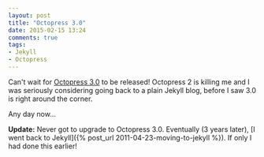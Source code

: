 ```yaml
---
layout: post
title: "Octopress 3.0"
date: 2015-02-15 13:24
comments: true
tags:
- Jekyll
- Octopress
---
```


Can't wait for
[Octopress 3.0](http://octopress.org/2015/01/15/octopress-3.0-is-coming/)
to be released! Octopress 2 is killing me and I was seriously
considering going back to a plain Jekyll blog, before I saw 3.0 is right around the corner.

Any day now...

**Update:** Never got to upgrade to Octopress 3.0. Eventually (3 years later), [I went back to Jekyll]({% post_url 2011-04-23-moving-to-jekyll %}). If only I had done this earlier!

